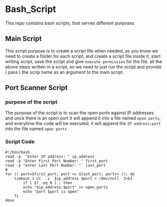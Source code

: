 # Bash_Script
This repo contains bash scripts, that serves different purposes 

## Main Script 
This script purpose is to create a script file when needed, as you know we need to create a folder for each script, and create a script file inside it, start writing script, save the script and give `execute permission` for the file. 
all the above steps written in a script, so we need to just run the script and provide ( pass ) the scrip name as an argument to the main script.

## Port Scanner Script 

### purpose of the script 
The purpose of the script is to scan the open ports against IP addresses and once there is an open port it will append it into a file named `open ports`, and everytime the code will be executed, it will append the `IP address:port` into the file named `open ports` 


### Script Code 

```
#!/bin/bash
read -p  "Enter IP address: " ip_address
read -p "Enter First Port Number: " first_port
read -p "enter Last Port Number: "  last_port
#
for (( port=$first_port; port <= $last_port; port++ )); do  
	timeout 1 nc  -z  $ip_address $port > /dev/null  2>&1 
        if [ $? -eq 0 ] ; then 
		echo "$ip_address:$port" >> open_ports
		echo "port $port is open"
	fi 	
done
```
